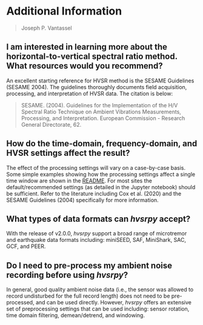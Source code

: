# Additional Information

> Joseph P. Vantassel

## I am interested in learning more about the horizontal-to-vertical spectral ratio method. What resources would you recommend?

An excellent starting reference for HVSR method is the SESAME Guidelines
(SESAME 2004). The guidelines thoroughly documents field acquisition,
processing, and interpretation of HVSR data. The citation is
below:

> SESAME. (2004). Guidelines for the Implementation of the H/V Spectral Ratio
> Technique on Ambient Vibrations Measurements, Processing, and Interpretation.
> European Commission - Research General Directorate, 62.

## How do the time-domain, frequency-domain, and HVSR settings affect the result?

The effect of the processing settings will vary on a case-by-case basis. Some
simple examples showing how the processing settings affect a single time window
are shown in the
[README](https://github.com/jpvantassel/hvsrpy/blob/main/README.md).
For most sites the default/recommended settings (as detailed in the
Jupyter notebook) should be sufficient. Refer to the literature including
Cox et al. (2020) and the SESAME Guidelines (2004) specifically for more
information.

## What types of data formats can _hvsrpy_ accept?

With the release of v2.0.0, _hvsrpy_ support a broad range of
microtremor and earthquake data formats including: miniSEED, SAF,
MiniShark, SAC, GCF, and PEER.

## Do I need to pre-process my ambient noise recording before using _hvsrpy_?

In general, good quality ambient noise data (i.e., the sensor was allowed to
record undisturbed for the full record length) does not need to be
pre-processed, and can be used directly. However, _hvsrpy_ offers an extensive
set of preprocessing settings that can be used including:
sensor rotation, time domain filtering, demean/detrend, and windowing.
